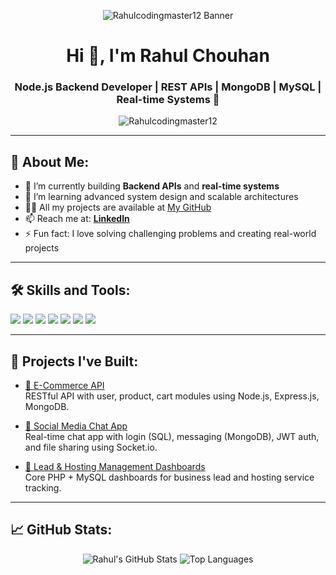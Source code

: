<!-- Banner -->
<p align="center">
  <img src="https://raw.githubusercontent.com/Rahulcodingmaster12/Rahulcodingmaster12/main/assets/banner.png" alt="Rahulcodingmaster12 Banner" />
</p>

<h1 align="center">Hi 👋, I'm Rahul Chouhan</h1>
<h3 align="center">Node.js Backend Developer | REST APIs | MongoDB | MySQL | Real-time Systems 🚀</h3>

<p align="center">
  <img src="https://komarev.com/ghpvc/?username=Rahulcodingmaster12&label=Profile%20views&color=0e75b6&style=flat" alt="Rahulcodingmaster12" />
</p>

---

## 🚀 About Me:

- 🔭 I’m currently building **Backend APIs** and **real-time systems**  
- 🌱 I’m learning advanced system design and scalable architectures  
- 👨‍💻 All my projects are available at [My GitHub](https://github.com/Rahulcodingmaster12)  
- 📫 Reach me at: **[LinkedIn](https://linkedin.com/in/rahul-chouhan-26292b82)**  
- ⚡ Fun fact: I love solving challenging problems and creating real-world projects  

---

## 🛠️ Skills and Tools:

<p align="left"> 
  <img src="https://img.shields.io/badge/Node.js-339933?style=for-the-badge&logo=nodedotjs&logoColor=white" />
  <img src="https://img.shields.io/badge/Express.js-000000?style=for-the-badge&logo=express&logoColor=white" />
  <img src="https://img.shields.io/badge/MongoDB-4EA94B?style=for-the-badge&logo=mongodb&logoColor=white" />
  <img src="https://img.shields.io/badge/MySQL-00758F?style=for-the-badge&logo=mysql&logoColor=white" />
  <img src="https://img.shields.io/badge/JavaScript-F7DF1E?style=for-the-badge&logo=javascript&logoColor=black" />
  <img src="https://img.shields.io/badge/HTML5-E34F26?style=for-the-badge&logo=html5&logoColor=white" />
  <img src="https://img.shields.io/badge/CSS3-1572B6?style=for-the-badge&logo=css3&logoColor=white" />
</p>

---

## 🧩 Projects I've Built:

- [🔗 E-Commerce API](https://github.com/Rahulcodingmaster12/ecommerce-api-node)  
  RESTful API with user, product, cart modules using Node.js, Express.js, MongoDB.

- [🔗 Social Media Chat App](https://github.com/Rahulcodingmaster12/social-media-api-node)  
  Real-time chat app with login (SQL), messaging (MongoDB), JWT auth, and file sharing using Socket.io.

- [🔗 Lead & Hosting Management Dashboards](https://github.com/Rahulcodingmaster12/)  
  Core PHP + MySQL dashboards for business lead and hosting service tracking.

---

## 📈 GitHub Stats:

<p align="center">
  <img src="https://github-readme-stats.vercel.app/api?username=Rahulcodingmaster12&show_icons=true&theme=radical" alt="Rahul's GitHub Stats" />
  <img src="https://github-readme-stats.vercel.app/api/top-langs/?username=Rahulcodingmaster12&layout=compact&theme=radical" alt="Top Languages" />
</p>
